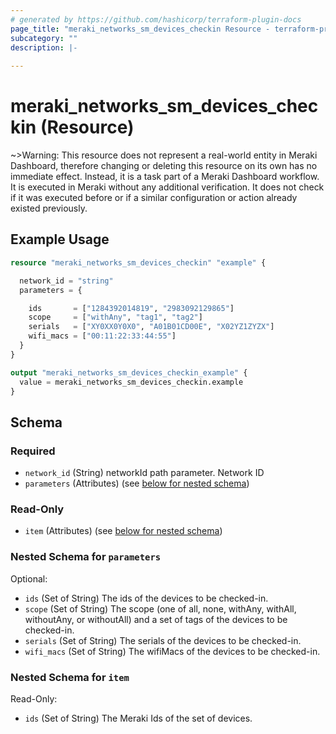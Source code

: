 ```yaml
---
# generated by https://github.com/hashicorp/terraform-plugin-docs
page_title: "meraki_networks_sm_devices_checkin Resource - terraform-provider-meraki"
subcategory: ""
description: |-
  
---
```


# meraki_networks_sm_devices_checkin (Resource)



~>Warning: This resource does not represent a real-world entity in Meraki Dashboard, therefore changing or deleting this resource on its own has no immediate effect. Instead, it is a task part of a Meraki Dashboard workflow. It is executed in Meraki without any additional verification. It does not check if it was executed before or if a similar configuration or action 
already existed previously.

## Example Usage

```terraform
resource "meraki_networks_sm_devices_checkin" "example" {

  network_id = "string"
  parameters = {

    ids       = ["1284392014819", "2983092129865"]
    scope     = ["withAny", "tag1", "tag2"]
    serials   = ["XY0XX0Y0X0", "A01B01CD00E", "X02YZ1ZYZX"]
    wifi_macs = ["00:11:22:33:44:55"]
  }
}

output "meraki_networks_sm_devices_checkin_example" {
  value = meraki_networks_sm_devices_checkin.example
}
```

<!-- schema generated by tfplugindocs -->
## Schema

### Required

- `network_id` (String) networkId path parameter. Network ID
- `parameters` (Attributes) (see [below for nested schema](#nestedatt--parameters))

### Read-Only

- `item` (Attributes) (see [below for nested schema](#nestedatt--item))

<a id="nestedatt--parameters"></a>
### Nested Schema for `parameters`

Optional:

- `ids` (Set of String) The ids of the devices to be checked-in.
- `scope` (Set of String) The scope (one of all, none, withAny, withAll, withoutAny, or withoutAll) and a set of tags of the devices to be checked-in.
- `serials` (Set of String) The serials of the devices to be checked-in.
- `wifi_macs` (Set of String) The wifiMacs of the devices to be checked-in.


<a id="nestedatt--item"></a>
### Nested Schema for `item`

Read-Only:

- `ids` (Set of String) The Meraki Ids of the set of devices.
